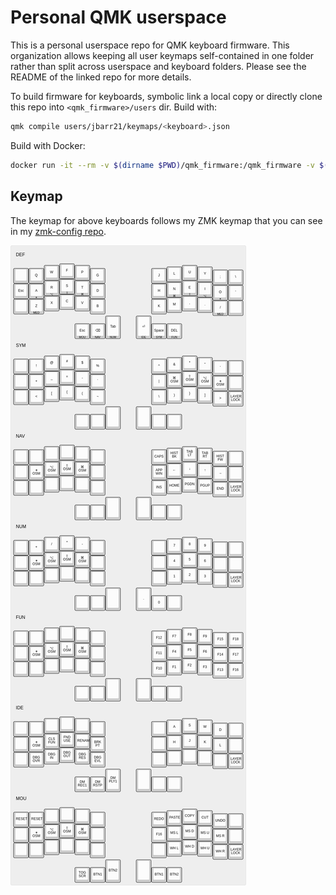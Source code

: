 # Personal QMK userspace

This is a personal userspace repo for QMK keyboard firmware. This organization allows keeping all user keymaps self-contained in one folder rather than split across userspace and keyboard folders. Please see the README of the linked repo for more details.

To build firmware for keyboards, symbolic link a local copy or directly clone this repo into `<qmk_firmware>/users` dir. Build with:

```sh
qmk compile users/jbarr21/keymaps/<keyboard>.json
```
Build with Docker:
```sh
docker run -it --rm -v $(dirname $PWD)/qmk_firmware:/qmk_firmware -v $(dirname $PWD)/qmk_firmware_fingerpunch:/qmk_firmware_fingerpunch -v $(dirname $PWD)/qmk_userspace:/qmk_userspace -w="/qmk_firmware" qmkfm/qmk_cli /bin/bash
```

## Keymap

The keymap for above keyboards follows my ZMK keymap that you can see in my [zmk-config repo](https://github.com/jbarr21/zmk-config/).

![QMK Layout](keyboard-layout.png)
